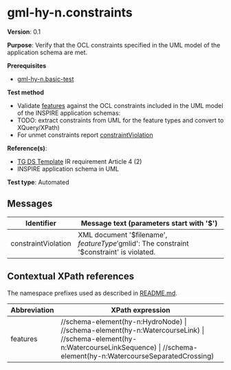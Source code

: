 # gml-hy-n.constraints

**Version**: 0.1

**Purpose**: Verify that the OCL constraints specified in the UML model of the application schema are met.

**Prerequisites**

* [gml-hy-n.basic-test](gml-hy-n.basic-test.md)

**Test method**

* Validate [features](#features) against the OCL constraints included in the UML model of the INSPIRE application schemas:
 * TODO: extract constraints from UML for the feature types and convert to XQuery/XPath)
* For unmet constraints report [constraintViolation](#constraintViolation)

**Reference(s)**: 

* [TG DS Template](README.md#ref_TG_DS_tmpl) IR requirement Article 4 (2)
* INSPIRE application schema in UML

**Test type**: Automated

## Messages

Identifier  |  Message text (parameters start with '$')
---------------------------------------------------------- | -------------------------------------------------------------------------
constraintViolation <a name="constraintViolation"/>  |  XML document '$filename', $featureType '$gmlid': The constraint '$constraint' is violated.

## Contextual XPath references

The namespace prefixes used as described in [README.md](README.md#namespaces).

Abbreviation                                               |  XPath expression
---------------------------------------------------------- | -------------------------------------------------------------------------
features <a name="features"></a>   | //schema-element(hy-n:HydroNode) \| //schema-element(hy-n:WatercourseLink) \| //schema-element(hy-n:WatercourseLinkSequence) \| //schema-element(hy-n:WatercourseSeparatedCrossing)
